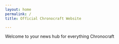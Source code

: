 ```yaml
---
layout: home
permalink: /
title: Official Chronocraft Website

---
```

Welcome to your news hub for everything Chronocraft

